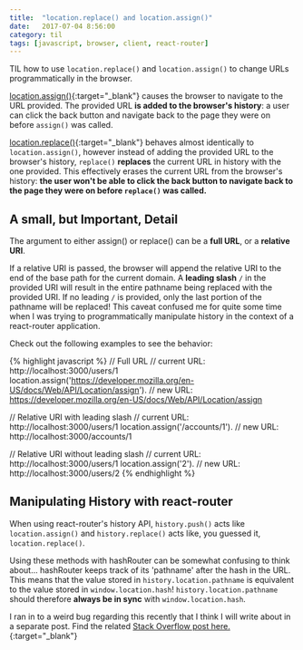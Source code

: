 ```yaml
---
title:  "location.replace() and location.assign()"
date:   2017-07-04 8:56:00
category: til
tags: [javascript, browser, client, react-router]
---
```


TIL how to use `location.replace()` and `location.assign()` to change URLs programmatically in the browser.

[location.assign()][assign]{:target="_blank"} causes the browser to navigate to the URL provided. The provided URL **is added to the browser's history**: a user can click the back button and navigate back to the page they were on before `assign()` was called.

[location.replace()][replace]{:target="_blank"} behaves almost identically to `location.assign()`, however instead of adding the provided URL to the browser's history, `replace()` **replaces** the current URL in history with the one provided. This effectively erases the current URL from the browser's history: **the user won't be able to click the back button to navigate back to the page they were on before `replace()` was called.**

## A small, but Important, Detail

The argument to either assign() or replace() can be a **full URL**, or a **relative URI**.

If a relative URI is passed, the browser will append the relative URI to the end of the base path for the current domain. A **leading slash** `/` in the provided URI will result in the entire pathname being replaced with the provided URI. If no leading `/` is provided, only the last portion of the pathname will be replaced! This caveat confused me for quite some time when I was trying to programmatically manipulate history in the context of a react-router application.

Check out the following examples to see the behavior:

{% highlight javascript %}
// Full URL
// current URL: http://localhost:3000/users/1
location.assign('https://developer.mozilla.org/en-US/docs/Web/API/Location/assign').
// new URL: https://developer.mozilla.org/en-US/docs/Web/API/Location/assign

// Relative URI with leading slash
// current URL: http://localhost:3000/users/1
location.assign('/accounts/1').
// new URL: http://localhost:3000/accounts/1

// Relative URI without leading slash
// current URL: http://localhost:3000/users/1
location.assign('2').
// new URL: http://localhost:3000/users/2
{% endhighlight %}

## Manipulating History with react-router

When using react-router's history API, `history.push()` acts like `location.assign()` and `history.replace()` acts like, you guessed it, `location.replace()`.

Using these methods with hashRouter can be somewhat confusing to think about... hashRouter keeps track of its 'pathname' after the hash in the URL. This means that the value stored in `history.location.pathname` is equivalent to the value stored in `window.location.hash`! `history.location.pathname` should therefore **always be in sync** with `window.location.hash`.

I ran in to a weird bug regarding this recently that I think I will write about in a separate post. Find the related [Stack Overflow post here.][so]{:target="_blank"}

[assign]: https://developer.mozilla.org/en-US/docs/Web/API/Location/assign
[replace]: https://developer.mozilla.org/en-US/docs/Web/API/Location/replace
[so]: https://stackoverflow.com/questions/44896414/keycloak-redirect-fragment-conflicts-with-react-router-hashrouter


